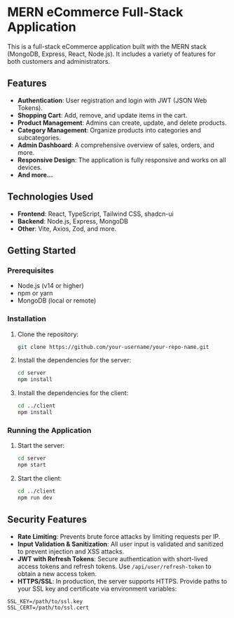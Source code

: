 
# MERN eCommerce Full-Stack Application

This is a full-stack eCommerce application built with the MERN stack (MongoDB, Express, React, Node.js). It includes a variety of features for both customers and administrators.

## Features

- **Authentication**: User registration and login with JWT (JSON Web Tokens).
- **Shopping Cart**: Add, remove, and update items in the cart.
- **Product Management**: Admins can create, update, and delete products.
- **Category Management**: Organize products into categories and subcategories.
- **Admin Dashboard**: A comprehensive overview of sales, orders, and more.
- **Responsive Design**: The application is fully responsive and works on all devices.
- **And more...**

## Technologies Used

- **Frontend**: React, TypeScript, Tailwind CSS, shadcn-ui
- **Backend**: Node.js, Express, MongoDB
- **Other**: Vite, Axios, Zod, and more.

## Getting Started

### Prerequisites

- Node.js (v14 or higher)
- npm or yarn
- MongoDB (local or remote)

### Installation

1. Clone the repository:
   ```bash
   git clone https://github.com/your-username/your-repo-name.git
   ```

2. Install the dependencies for the server:
   ```bash
   cd server
   npm install
   ```

3. Install the dependencies for the client:
   ```bash
   cd ../client
   npm install
   ```

### Running the Application

1. Start the server:
   ```bash
   cd server
   npm start
   ```

2. Start the client:
   ```bash
   cd ../client
   npm run dev
   ```

## Security Features

- **Rate Limiting**: Prevents brute force attacks by limiting requests per IP.
- **Input Validation & Sanitization**: All user input is validated and sanitized to prevent injection and XSS attacks.
- **JWT with Refresh Tokens**: Secure authentication with short-lived access tokens and refresh tokens. Use `/api/user/refresh-token` to obtain a new access token.
- **HTTPS/SSL**: In production, the server supports HTTPS. Provide paths to your SSL key and certificate via environment variables:

```
SSL_KEY=/path/to/ssl.key
SSL_CERT=/path/to/ssl.cert
```
